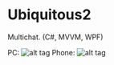 Ubiquitous2
===========

Multichat. (C#, MVVM, WPF)

PC:
![alt tag](http://i.imgur.com/n3ESq6F.png)
Phone:
![alt tag](http://i.imgur.com/UX0UxL7.jpg?1)

